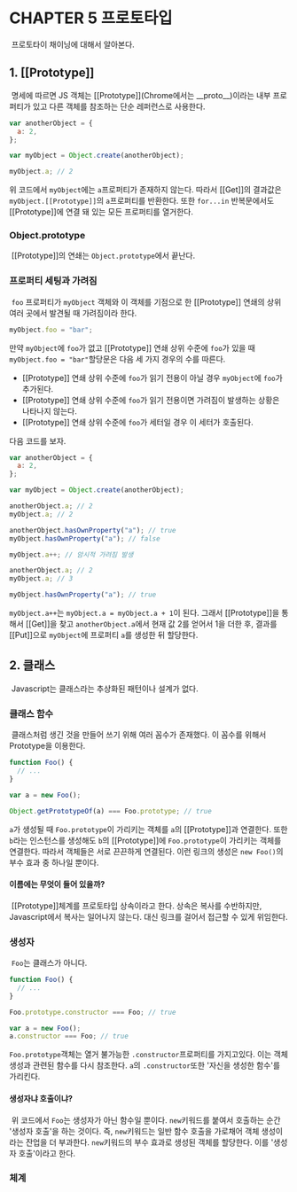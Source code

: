 # CHAPTER 5 프로토타입

&nbsp;프로토타이 채이닝에 대해서 알아본다.

## 1. [[Prototype]]

&nbsp;명세에 따르면 JS 객체는 [[Prototype]](Chrome에서는 \_\_proto\_\_)이라는 내부 프로퍼티가 있고 다른 객체를 참조하는 단순 레퍼런스로 사용한다.

```javascript
var anotherObject = {
  a: 2,
};

var myObject = Object.create(anotherObject);

myObject.a; // 2
```

위 코드에서 `myObject`에는 `a`프로퍼티가 존재하지 않는다. 따라서 [[Get]]의 결과값은 `myObject.[[Prototype]]`의 `a`프로퍼티를 반환한다. 또한 `for...in` 반복문에서도 [[Prototype]]에 연결 돼 있는 모든 프로퍼티를 열거한다.

### Object.prototype

&nbsp;[[Prototype]]의 연쇄는 `Object.prototype`에서 끝난다.

### 프로퍼티 세팅과 가려짐

&nbsp;`foo` 프로퍼티가 `myObject` 객체와 이 객체를 기점으로 한 [[Prototype]] 연쇄의 상위 여러 곳에서 발견될 때 가려짐이라 한다.

```javascript
myObject.foo = "bar";
```

만약 `myObject`에 `foo`가 없고 [[Prototype]] 연쇄 상위 수준에 `foo`가 있을 때 `myObject.foo = "bar"`할당문은 다음 세 가지 경우의 수를 따른다.

- [[Prototype]] 연쇄 상위 수준에 `foo`가 읽기 전용이 아닐 경우 `myObject`에 `foo`가 추가된다.
- [[Prototype]] 연쇄 상위 수준에 `foo`가 읽기 전용이면 가려짐이 발생하는 상황은 나타나지 않는다.
- [[Prototype]] 연쇄 상위 수준에 `foo`가 세터일 경우 이 세터가 호출된다.

다음 코드를 보자.

```javascript
var anotherObject = {
  a: 2,
};

var myObject = Object.create(anotherObject);

anotherObject.a; // 2
myObject.a; // 2

anotherObject.hasOwnProperty("a"); // true
myObject.hasOwnProperty("a"); // false

myObject.a++; // 암시적 가려짐 발생

anotherObject.a; // 2
myObject.a; // 3

myObject.hasOwnProperty("a"); // true
```

`myObject.a++`는 `myObject.a = myObject.a + 1`이 된다. 그래서 [[Prototype]]을 통해서 [[Get]]을 찾고 `anotherObject.a`에서 현재 값 2를 얻어서 1을 더한 후, 결과를 [[Put]]으로 `myObject`에 프로퍼티 `a`를 생성한 뒤 할당한다.

## 2. 클래스

&nbsp;Javascript는 클래스라는 추상화된 패턴이나 설계가 없다.

### 클래스 함수

&nbsp;클래스처럼 생긴 것을 만들어 쓰기 위해 여러 꼼수가 존재했다. 이 꼼수를 위해서 Prototype을 이용한다.

```javascript
function Foo() {
  // ...
}

var a = new Foo();

Object.getPrototypeOf(a) === Foo.prototype; // true
```

`a`가 생성될 때 `Foo.prototype`이 가리키는 객체를 `a`의 [[Prototype]]과 연결한다. 또한 `b`라는 인스턴스를 생성해도 `b`의 [[Prototype]]에 `Foo.prototype`이 가리키는 객체를 연결한다. 따라서 객체들은 서로 끈끈하게 연결된다. 이런 링크의 생성은 `new Foo()`의 부수 효과 중 하나일 뿐이다.

#### 이름에는 무엇이 들어 있을까?

&nbsp;[[Prototype]]체계를 프로토타입 상속이라고 한다. 상속은 복사를 수반하지만, Javascript에서 복사는 일어나지 않는다. 대신 링크를 걸어서 접근할 수 있게 위임한다.

### 생성자

&nbsp;`Foo`는 클래스가 아니다.

```javascript
function Foo() {
  // ...
}

Foo.prototype.constructor === Foo; // true

var a = new Foo();
a.constructor === Foo; // true
```

`Foo.prototype`객체는 열거 불가능한 `.constructor`프로퍼티를 가지고있다. 이는 객체 생성과 관련된 함수를 다시 참조한다. `a`의 `.constructor`또한 '자신을 생성한 함수'를 가리킨다.

#### 생성자냐 호출이냐?

&nbsp;위 코드에서 `Foo`는 생성자가 아닌 함수일 뿐이다. `new`키워드를 붙여서 호출하는 순간 '생성자 호출'을 하는 것이다. 즉, `new`키워드는 일반 함수 호출을 가로채어 객체 생성이라는 잔업을 더 부과한다. `new`키워드의 부수 효과로 생성된 객체를 할당한다. 이를 '생성자 호출'이라고 한다.

### 체계

&nbsp;
